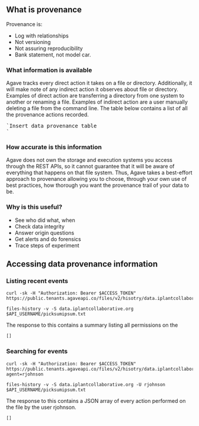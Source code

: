## What is provenance  

Provenance is:
* Log with relationships
* Not versioning
* Not assuring reproducibility
* Bank statement, not model car.

### What information is available  

Agave tracks every direct action it takes on a file or directory. Additionally, it will make note of any indirect action it observes about file or directory. Examples of direct action are transferring a directory from one system to another or renaming a file. Examples of indirect action are a user manually deleting a file from the command line. The table below contains a list of all the provenance actions recorded.

<pre>`Insert data provenance table
`</pre>

### How accurate is this information  

Agave does not own the storage and execution systems you access through the REST APIs, so it cannot guarantee that it will be aware of everything that happens on that file system. Thus, Agave takes a best-effort approach to provenance allowing you to choose, through your own use of best practices, how thorough you want the provenance trail of your data to be.

### Why is this useful?  

<ul>
<li>See who did what, when</li>
<li>Check data integrity</li>
<li>Answer origin questions</li>
<li>Get alerts and do forensics</li>
<li>Trace steps of experiment</li>
</ul>

## Accessing data provenance information  

### Listing recent events  

```shell
curl -sk -H "Authorization: Bearer $ACCESS_TOKEN" https://public.tenants.agaveapi.co/files/v2/hisotry/data.iplantcollaborative.org/$API_USERNAME/picksumipsum.txt
```


```plaintext
files-history -v -S data.iplantcollaborative.org $API_USERNAME/picksumipsum.txt
``` 


The response to this contains a summary listing all permissions on the

```javascript
[]
```

### Searching for events  

```shell
curl -sk -H "Authorization: Bearer $ACCESS_TOKEN" https://public.tenants.agaveapi.co/files/v2/hisotry/data.iplantcollaborative.org/$API_USERNAME/picksumipsum.txt?agent=rjohnson
```


```plaintext
files-history -v -S data.iplantcollaborative.org -U rjohnson $API_USERNAME/picksumipsum.txt
``` 


The response to this contains a JSON array of every action performed on the file by the user rjohnson.

```javascript
[]
```